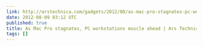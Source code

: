 ```yaml
---
link: http://arstechnica.com/gadgets/2012/08/as-mac-pro-stagnates-pc-workstations-muscle-ahead/
date: 2012-08-09 03:12 UTC
published: true
title: As Mac Pro stagnates, PC workstations muscle ahead | Ars Technica
tags: []
---
```



